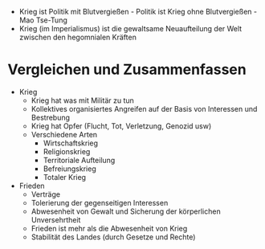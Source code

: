 + Krieg ist Politik mit Blutvergießen - Politik ist Krieg ohne Blutvergießen - Mao Tse-Tung
+ Krieg (im Imperialismus) ist die gewaltsame Neuaufteilung der Welt zwischen den hegomnialen Kräften
# Vergleichen und Zusammenfassen
+ Krieg
	+ Krieg hat was mit Militär zu tun
	+ Kollektives organisiertes Angreifen auf der Basis von Interessen und Bestrebung
	+ Krieg hat Opfer (Flucht, Tot, Verletzung, Genozid usw)
	+ Verschiedene Arten
		+ Wirtschaftskrieg
		+ Religionskrieg
		+ Territoriale Aufteilung
		+ Befreiungskrieg
		+ Totaler Krieg
+ Frieden
	+ Verträge
	+ Tolerierung der gegenseitigen Interessen
	+ Abwesenheit von Gewalt und Sicherung der körperlichen Unversehrtheit
	+ Frieden ist mehr als die Abwesenheit von Krieg
	+ Stabilität des Landes (durch Gesetze und Rechte)